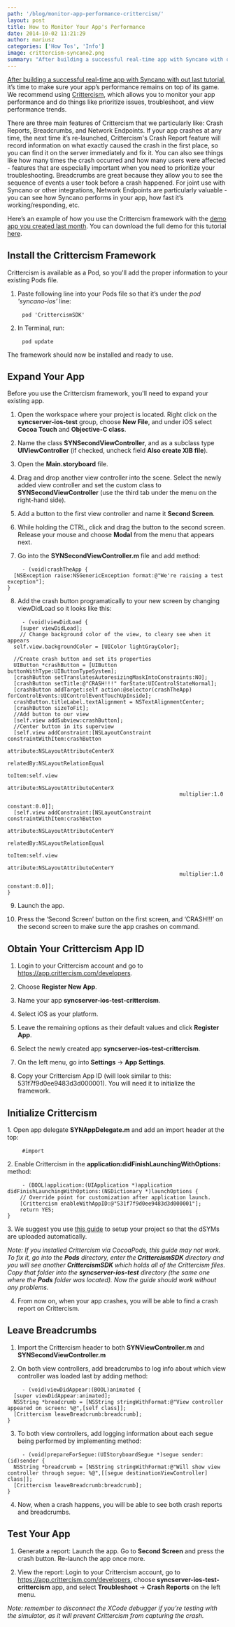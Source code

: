 ```yaml
---
path: '/blog/monitor-app-performance-crittercism/'
layout: post
title: How to Monitor Your App's Performance
date: 2014-10-02 11:21:29
author: mariusz
categories: ['How Tos', 'Info']
image: crittercism-syncano2.png
summary: "After building a successful real-time app with Syncano with out last tutorial, it’s time to make sure your app’s performance remains on top of its game. We recommend using Crittercism, which allows you to monitor your app performance and do things like prioritize issues, troubleshoot, and view performance trends."
---
```

<a href="http://www.syncano.io/blog/get-instant-notifications-syncano-ios/">After building a successful real-time app with Syncano with out last tutorial</a>, it’s time to make sure your app’s performance remains on top of its game. We recommend using <a href="http://www.crittercism.com/solution-overview/">Crittercism</a>, which allows you to monitor your app performance and do things like prioritize issues, troubleshoot, and view performance trends.<!--more-->

There are three main features of Crittercism that we particularly like: Crash Reports, Breadcrumbs, and Network Endpoints. If your app crashes at any time, the next time it’s re-launched, Crittercism's Crash Report feature will record information on what exactly caused the crash in the first place, so you can find it on the server immediately and fix it. You can also see things like how many times the crash occurred and how many users were affected - features that are especially important when you need to prioritize your troubleshooting. Breadcrumbs are great because they allow you to see the sequence of events a user took before a crash happened. For joint use with Syncano or other integrations, Network Endpoints are particularly valuable - you can see how Syncano performs in your app, how fast it’s working/responding, etc.

Here’s an example of how you use the Crittercism framework with the <a href="http://www.syncano.io/blog/get-instant-notifications-syncano-ios/">demo app you created last month</a>. You can download the full demo for this tutorial <a href="https://github.com/lifcio/syncserver-ios-test-crittercism">here</a>.

<h2>Install the Crittercism Framework</h2>

Crittercism is available as a Pod, so you'll add the proper information to your existing Pods file.

1. Paste following line into your Pods file so that it’s under the <em>pod 'syncano-ios’</em> line:
<pre>    <code class="objectivec">pod 'CrittercismSDK'</code></pre>
2. In Terminal, run:
<pre>    <code class="objectivec">pod update</code></pre>
The framework should now be installed and ready to use.

<h2>Expand Your App</h2>

Before you use the Crittercism framework, you'll need to expand your existing app.

1. Open the workspace where your project is located. Right click on the <strong>syncserver-ios-test</strong> group, choose <strong>New File</strong>, and under iOS select <strong>Cocoa Touch</strong> and <strong>Objective-C class</strong>.

2. Name the class <strong>SYNSecondViewController</strong>, and as a subclass type <strong>UIViewController</strong> (if checked, uncheck field <strong>Also create XIB file</strong>).

3. Open the <strong>Main.storyboard</strong> file.

4. Drag and drop another view controller into the scene. Select the newly added view controller and set the custom class to <strong>SYNSecondViewController</strong> (use the third tab under the menu on the right-hand side).

5. Add a button to the first view controller and name it <strong>Second Screen</strong>.

6. While holding the CTRL, click and drag the button to the second screen. Release your mouse and choose <strong>Modal</strong> from the menu that appears next.

7. Go into the <strong>SYNSecondViewController.m</strong> file and add method:
<pre>    <code class="objectivec">- (void)crashTheApp {
  [NSException raise:NSGenericException format:@"We're raising a test exception"];
}</code></pre>
8. Add the crash button programatically to your new screen by changing viewDidLoad so it looks like this:
<pre>    <code class="objectivec">- (void)viewDidLoad {
	[super viewDidLoad];
	// Change background color of the view, to cleary see when it appears
  self.view.backgroundColor = [UIColor lightGrayColor];
  
  //Create crash button and set its properties
  UIButton *crashButton = [UIButton buttonWithType:UIButtonTypeSystem];
  [crashButton setTranslatesAutoresizingMaskIntoConstraints:NO];
  [crashButton setTitle:@"CRASH!!!" forState:UIControlStateNormal];
  [crashButton addTarget:self action:@selector(crashTheApp) forControlEvents:UIControlEventTouchUpInside];
  crashButton.titleLabel.textAlignment = NSTextAlignmentCenter;
  [crashButton sizeToFit];
  //Add button to our view
  [self.view addSubview:crashButton];
  //Center button in its superview
  [self.view addConstraint:[NSLayoutConstraint constraintWithItem:crashButton
                                                        attribute:NSLayoutAttributeCenterX
                                                        relatedBy:NSLayoutRelationEqual
                                                           toItem:self.view
                                                        attribute:NSLayoutAttributeCenterX
                                                       multiplier:1.0
                                                         constant:0.0]];
  [self.view addConstraint:[NSLayoutConstraint constraintWithItem:crashButton
                                                        attribute:NSLayoutAttributeCenterY
                                                        relatedBy:NSLayoutRelationEqual
                                                           toItem:self.view
                                                        attribute:NSLayoutAttributeCenterY
                                                       multiplier:1.0
                                                         constant:0.0]];
}
</code></pre>
9. Launch the app.

10. Press the ‘Second Screen’ button on the first screen, and ‘CRASH!!!’ on the second screen to make sure the app crashes on command.

<h2>Obtain Your Crittercism App ID</h2>

1. Login to your Crittercism account and go to https://app.crittercism.com/developers.

2. Choose <strong>Register New App</strong>.

3. Name your app <strong>syncserver-ios-test-crittercism</strong>.

4. Select iOS as your platform.

5. Leave the remaining options as their default values and click <strong>Register App</strong>.

6. Select the newly created app <strong>syncserver-ios-test-crittercism</strong>.

7. On the left menu, go into <strong>Settings</strong> -> <strong>App Settings</strong>.

8. Copy your Crittercism App ID (will look similar to this: 531f7f9d0ee9483d3d000001). You will need it to initialize the framework.

<h2>Initialize Crittercism</h2>
1. Open app delegate <b>SYNAppDelegate.m</b> and add an import header at the top:
<pre>    <code class="objectivec">#import <Crittercism.h> </code></pre>
2. Enable Crittercism in the <b>application:didFinishLaunchingWithOptions:</b> method:
<pre>    <code class="objectivec">- (BOOL)application:(UIApplication *)application didFinishLaunchingWithOptions:(NSDictionary *)launchOptions {
	// Override point for customization after application launch.
	[Crittercism enableWithAppID:@"531f7f9d0ee9483d3d000001"];
	return YES;
}</code></pre>
3. We suggest you use <a href="http://support.crittercism.com/articles/knowledge_base/Uploading-dSYMs-to-Crittercism-automatically/">this guide</a> to setup your project so that the dSYMs are uploaded automatically.

<em>Note: If you installed Crittercism via CocoaPods, this guide may not work. To fix it, go into the <strong>Pods</strong> directory, enter the<b> CrittercismSDK </b>directory and you will see another <b>CrittercismSDK </b>which holds all of the Crittercism files. Copy that folder into the <b>syncserver-ios-test</b> directory (the same one where the <b>Pods</b> folder was located). Now the guide should work without any problems.</em>

4. From now on, when your app crashes, you will be able to find a crash report on Crittercism.

<h2>Leave Breadcrumbs</h2>

1. Import the Crittercism header to both <strong>SYNViewController.m</strong> and <strong>SYNSecondViewController.m</strong>

2. On both view controllers, add breadcrumbs to log info about which view controller was loaded last by adding method:
<pre>    <code class="objectivec">- (void)viewDidAppear:(BOOL)animated {
  [super viewDidAppear:animated];
  NSString *breadcrumb = [NSString stringWithFormat:@"View controller appeared on screen: %@",[self class]];
  [Crittercism leaveBreadcrumb:breadcrumb];
}
</code></pre>
3. To both view controllers, add logging information about each segue being performed by implementing method:
<pre>    <code class="objectivec">- (void)prepareForSegue:(UIStoryboardSegue *)segue sender:(id)sender {
  NSString *breadcrumb = [NSString stringWithFormat:@"Will show view controller through segue: %@",[[segue destinationViewController] class]];
  [Crittercism leaveBreadcrumb:breadcrumb];
}
</code></pre>
4. Now, when a crash happens, you will be able to see both crash reports and breadcrumbs.

<h2>Test Your App</h2>

1. Generate a report: Launch the app. Go to <strong>Second Screen</strong> and press the crash button. Re-launch the app once more.

2. View the report: Login to your Crittercism account, go to https://app.crittercism.com/developers, choose <strong>syncserver-ios-test-crittercism</strong> app, and select <strong>Troubleshoot</strong> -> <strong>Crash Reports</strong> on the left menu.

<em>Note: remember to disconnect the XCode debugger if you’re testing with the simulator, as it will prevent Crittercism from capturing the crash.